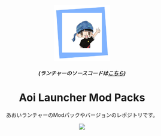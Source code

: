 <p align="center"><img src="https://raw.githubusercontent.com/TEAMNekozouneko/AoiLauncher/423f6d26eb3e7eb1a5d29709cdeaa55b79e14413/app/assets/images/SealCircle.svg" width="150px" height="150px" alt="aventium softworks"></p>

<em><h5 align="center">(ランチャーのソースコードは[こちら](https://github.com/TEAMNekozouneko/AoiLauncher))</h5></em>
<h1 align="center">Aoi Launcher Mod Packs</h1>

<p align="center">あおいランチャーのModパックやバージョンのレポジトリです。</p>

<p align="center"><img src="https://user-images.githubusercontent.com/70869837/160087132-f0c46972-2172-4bc0-8311-84132e8f812b.png" /></span>
